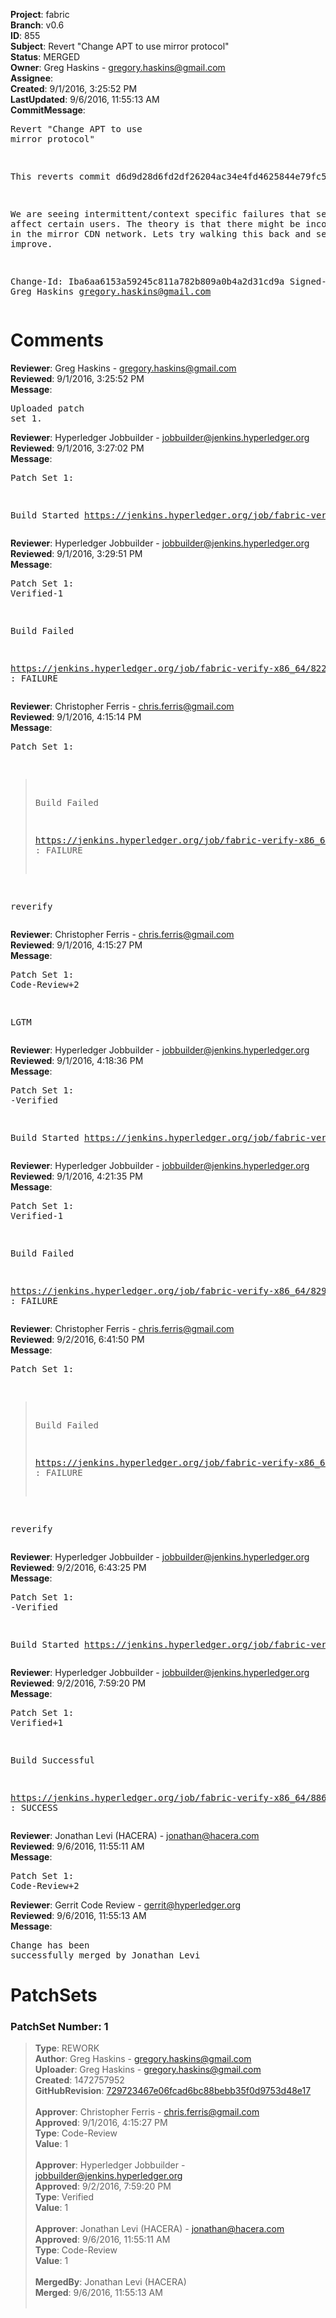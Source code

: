 <strong>Project</strong>: fabric<br><strong>Branch</strong>: v0.6<br><strong>ID</strong>: 855<br><strong>Subject</strong>: Revert "Change APT to use mirror protocol"<br><strong>Status</strong>: MERGED<br><strong>Owner</strong>: Greg Haskins - gregory.haskins@gmail.com<br><strong>Assignee</strong>:<br><strong>Created</strong>: 9/1/2016, 3:25:52 PM<br><strong>LastUpdated</strong>: 9/6/2016, 11:55:13 AM<br><strong>CommitMessage</strong>:<br><pre>Revert "Change APT to use mirror protocol"

This reverts commit d6d9d28d6fd2df26204ac34e4fd4625844e79fc5.

We are seeing intermittent/context specific failures that seem
to affect certain users.  The theory is that there might be
inconsistencies in the mirror CDN network.  Lets try walking
this back and see if things improve.

Change-Id: Iba6aa6153a59245c811a782b809a0b4a2d31cd9a
Signed-off-by: Greg Haskins <gregory.haskins@gmail.com>
</pre><h1>Comments</h1><strong>Reviewer</strong>: Greg Haskins - gregory.haskins@gmail.com<br><strong>Reviewed</strong>: 9/1/2016, 3:25:52 PM<br><strong>Message</strong>: <pre>Uploaded patch set 1.</pre><strong>Reviewer</strong>: Hyperledger Jobbuilder - jobbuilder@jenkins.hyperledger.org<br><strong>Reviewed</strong>: 9/1/2016, 3:27:02 PM<br><strong>Message</strong>: <pre>Patch Set 1:

Build Started https://jenkins.hyperledger.org/job/fabric-verify-x86_64/822/</pre><strong>Reviewer</strong>: Hyperledger Jobbuilder - jobbuilder@jenkins.hyperledger.org<br><strong>Reviewed</strong>: 9/1/2016, 3:29:51 PM<br><strong>Message</strong>: <pre>Patch Set 1: Verified-1

Build Failed 

https://jenkins.hyperledger.org/job/fabric-verify-x86_64/822/ : FAILURE</pre><strong>Reviewer</strong>: Christopher Ferris - chris.ferris@gmail.com<br><strong>Reviewed</strong>: 9/1/2016, 4:15:14 PM<br><strong>Message</strong>: <pre>Patch Set 1:

> Build Failed
 > 
 > https://jenkins.hyperledger.org/job/fabric-verify-x86_64/822/ :
 > FAILURE

reverify</pre><strong>Reviewer</strong>: Christopher Ferris - chris.ferris@gmail.com<br><strong>Reviewed</strong>: 9/1/2016, 4:15:27 PM<br><strong>Message</strong>: <pre>Patch Set 1: Code-Review+2

LGTM</pre><strong>Reviewer</strong>: Hyperledger Jobbuilder - jobbuilder@jenkins.hyperledger.org<br><strong>Reviewed</strong>: 9/1/2016, 4:18:36 PM<br><strong>Message</strong>: <pre>Patch Set 1: -Verified

Build Started https://jenkins.hyperledger.org/job/fabric-verify-x86_64/829/</pre><strong>Reviewer</strong>: Hyperledger Jobbuilder - jobbuilder@jenkins.hyperledger.org<br><strong>Reviewed</strong>: 9/1/2016, 4:21:35 PM<br><strong>Message</strong>: <pre>Patch Set 1: Verified-1

Build Failed 

https://jenkins.hyperledger.org/job/fabric-verify-x86_64/829/ : FAILURE</pre><strong>Reviewer</strong>: Christopher Ferris - chris.ferris@gmail.com<br><strong>Reviewed</strong>: 9/2/2016, 6:41:50 PM<br><strong>Message</strong>: <pre>Patch Set 1:

> Build Failed
 > 
 > https://jenkins.hyperledger.org/job/fabric-verify-x86_64/829/ :
 > FAILURE

reverify</pre><strong>Reviewer</strong>: Hyperledger Jobbuilder - jobbuilder@jenkins.hyperledger.org<br><strong>Reviewed</strong>: 9/2/2016, 6:43:25 PM<br><strong>Message</strong>: <pre>Patch Set 1: -Verified

Build Started https://jenkins.hyperledger.org/job/fabric-verify-x86_64/886/</pre><strong>Reviewer</strong>: Hyperledger Jobbuilder - jobbuilder@jenkins.hyperledger.org<br><strong>Reviewed</strong>: 9/2/2016, 7:59:20 PM<br><strong>Message</strong>: <pre>Patch Set 1: Verified+1

Build Successful 

https://jenkins.hyperledger.org/job/fabric-verify-x86_64/886/ : SUCCESS</pre><strong>Reviewer</strong>: Jonathan Levi (HACERA) - jonathan@hacera.com<br><strong>Reviewed</strong>: 9/6/2016, 11:55:11 AM<br><strong>Message</strong>: <pre>Patch Set 1: Code-Review+2</pre><strong>Reviewer</strong>: Gerrit Code Review - gerrit@hyperledger.org<br><strong>Reviewed</strong>: 9/6/2016, 11:55:13 AM<br><strong>Message</strong>: <pre>Change has been successfully merged by Jonathan Levi</pre><h1>PatchSets</h1><h3>PatchSet Number: 1</h3><blockquote><strong>Type</strong>: REWORK<br><strong>Author</strong>: Greg Haskins - gregory.haskins@gmail.com<br><strong>Uploader</strong>: Greg Haskins - gregory.haskins@gmail.com<br><strong>Created</strong>: 1472757952<br><strong>GitHubRevision</strong>: [729723467e06fcad6bc88bebb35f0d9753d48e17](https://github.com/hyperledger/fabric/commit/729723467e06fcad6bc88bebb35f0d9753d48e17)<br><br><strong>Approver</strong>: Christopher Ferris - chris.ferris@gmail.com<br><strong>Approved</strong>: 9/1/2016, 4:15:27 PM<br><strong>Type</strong>: Code-Review<br><strong>Value</strong>: 1<br><br><strong>Approver</strong>: Hyperledger Jobbuilder - jobbuilder@jenkins.hyperledger.org<br><strong>Approved</strong>: 9/2/2016, 7:59:20 PM<br><strong>Type</strong>: Verified<br><strong>Value</strong>: 1<br><br><strong>Approver</strong>: Jonathan Levi (HACERA) - jonathan@hacera.com<br><strong>Approved</strong>: 9/6/2016, 11:55:11 AM<br><strong>Type</strong>: Code-Review<br><strong>Value</strong>: 1<br><br><strong>MergedBy</strong>: Jonathan Levi (HACERA)<br><strong>Merged</strong>: 9/6/2016, 11:55:13 AM<br><br></blockquote>